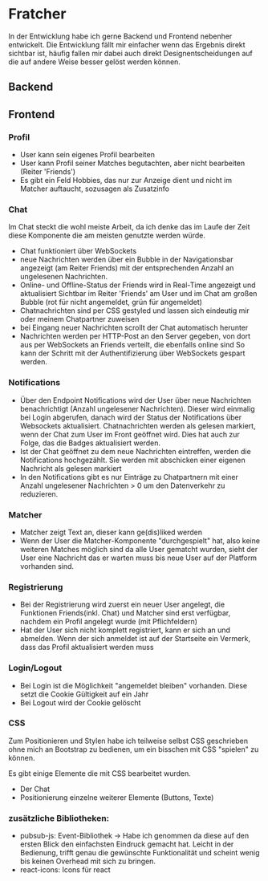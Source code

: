 # Fratcher
In der Entwicklung habe ich gerne Backend und Frontend nebenher entwickelt. Die Entwicklung fällt mir einfacher wenn das Ergebnis direkt sichtbar ist, häufig fallen mir dabei auch direkt Designentscheidungen auf die auf andere Weise besser gelöst werden können.

## Backend

## Frontend

### Profil
- User kann sein eigenes Profil bearbeiten
- User kann Profil seiner Matches begutachten, aber nicht bearbeiten (Reiter 'Friends')
- Es gibt ein Feld Hobbies, das nur zur Anzeige dient und nicht im Matcher auftaucht, sozusagen als Zusatzinfo  

### Chat
Im Chat steckt die wohl meiste Arbeit, da ich denke das im Laufe der Zeit diese Komponente die am meisten genutzte werden würde.
- Chat funktioniert über WebSockets
- neue Nachrichten werden über ein Bubble in der Navigationsbar angezeigt (am Reiter Friends) mit der entsprechenden Anzahl an ungelesenen 	Nachrichten.
- Online- und Offline-Status der Friends wird in Real-Time angezeigt und aktualisiert
	Sichtbar im Reiter 'Friends' am User und im Chat am großen Bubble (rot für nicht angemeldet, grün für angemeldet)
- Chatnachrichten sind per CSS gestyled und lassen sich eindeutig mir oder meinem Chatpartner zuweisen
- bei Eingang neuer Nachrichten scrollt der Chat automatisch herunter
- Nachrichten werden per HTTP-Post an den Server gegeben, von dort aus per WebSockets an Friends verteilt, die ebenfalls online sind
	So kann der Schritt mit der Authentifizierung über WebSockets gespart werden. 

### Notifications
- Über den Endpoint Notifications wird der User über neue Nachrichten benachrichtigt (Anzahl ungelesener Nachrichten).
	Dieser wird einmalig bei Login abgerufen, danach wird der Status der Notifications über Websockets aktualisiert.
	Chatnachrichten werden als gelesen markiert, wenn der Chat zum User im Front geöffnet wird.
	Dies hat auch zur Folge, das die Badges aktualisiert werden.
- Ist der Chat geöffnet zu dem neue Nachrichten eintreffen, werden die Notifications hochgezählt. Sie werden mit abschicken einer eigenen Nachricht als gelesen markiert
- In den Notifications gibt es nur Einträge zu Chatpartnern mit einer Anzahl ungelesener Nachrichten > 0 um den Datenverkehr zu reduzieren.
	
### Matcher
- Matcher zeigt Text an, dieser kann ge(dis)liked werden
- Wenn der User die Matcher-Komponente "durchgespielt" hat, also keine weiteren Matches möglich sind da alle User gematcht wurden, sieht der User eine Nachricht das er warten muss bis neue User auf der Platform vorhanden sind. 

### Registrierung
- Bei der Registrierung wird zuerst ein neuer User angelegt, die Funktionen Friends(inkl. Chat) und Matcher sind erst verfügbar, nachdem ein Profil angelegt wurde (mit Pflichfeldern)
- Hat der User sich nicht komplett registriert, kann er sich an und abmelden. Wenn der sich anmeldet ist auf der Startseite ein Vermerk, dass das Profil aktualisiert werden muss

### Login/Logout
- Bei Login ist die Möglichkeit "angemeldet bleiben" vorhanden. Diese setzt die Cookie Gültigkeit auf ein Jahr
- Bei Logout wird der Cookie gelöscht

### CSS
Zum Positionieren und Stylen habe ich teilweise selbst CSS geschrieben ohne mich an Bootstrap zu bedienen,
um ein bisschen mit CSS "spielen" zu können.

Es gibt einige Elemente die mit CSS bearbeitet wurden. 
- Der Chat
- Positionierung einzelne weiterer Elemente (Buttons, Texte)

### zusätzliche Bibliotheken:
- pubsub-js: Event-Bibliothek -> Habe ich genommen da diese auf den ersten Blick den einfachsten Eindruck gemacht hat.
	Leicht in der Bedienung, trifft genau die gewünschte Funktionalität und scheint wenig bis keinen Overhead mit sich zu bringen. 
- react-icons: Icons für react